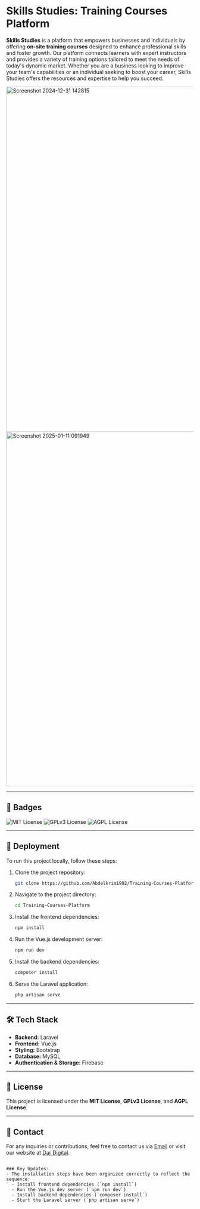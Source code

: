 # Skills Studies: Training Courses Platform

**Skills Studies** is a platform that empowers businesses and individuals by offering **on-site training courses** designed to enhance professional skills and foster growth. Our platform connects learners with expert instructors and provides a variety of training options tailored to meet the needs of today's dynamic market. Whether you are a business looking to improve your team's capabilities or an individual seeking to boost your career, Skills Studies offers the resources and expertise to help you succeed.

<img width="925" alt="Screenshot 2024-12-31 142815" src="https://github.com/user-attachments/assets/2bc937c1-edfe-4df7-9abc-13fb9b4e35f5" />


<img width="950" alt="Screenshot 2025-01-11 091949" src="https://github.com/user-attachments/assets/aa91a3ed-3138-4e0a-a8dc-6021ad9ffcb7" />

---

## 📜 Badges

![MIT License](https://img.shields.io/badge/license-MIT-blue.svg)
![GPLv3 License](https://img.shields.io/badge/license-GPLv3-blue.svg)
![AGPL License](https://img.shields.io/badge/license-AGPL-blue.svg)

---

## 🚀 Deployment

To run this project locally, follow these steps:

1. Clone the project repository:
   ```bash
   git clone https://github.com/Abdelkrim1992/Training-Courses-Platform
   ```

2. Navigate to the project directory:
   ```bash
   cd Training-Courses-Platform
   ```

3. Install the frontend dependencies:
   ```bash
   npm install
   ```

4. Run the Vue.js development server:
   ```bash
   npm run dev
   ```

5. Install the backend dependencies:
   ```bash
   composer install
   ```

6. Serve the Laravel application:
   ```bash
   php artisan serve
   ```

---

## 🛠️ Tech Stack

- **Backend:** Laravel
- **Frontend:** Vue.js
- **Styling:** Bootstrap
- **Database:** MySQL
- **Authentication & Storage:** Firebase

---

## 📜 License

This project is licensed under the **MIT License**, **GPLv3 License**, and **AGPL License**.

---

## 🔗 Contact

For any inquiries or contributions, feel free to contact us via [Email](mailto:your-email@example.com) or visit our website at [Dar Digital](http://www.dardigital.com).
```

### Key Updates:
- The installation steps have been organized correctly to reflect the sequence: 
  - Install frontend dependencies (`npm install`)
  - Run the Vue.js dev server (`npm run dev`)
  - Install backend dependencies (`composer install`)
  - Start the Laravel server (`php artisan serve`)
